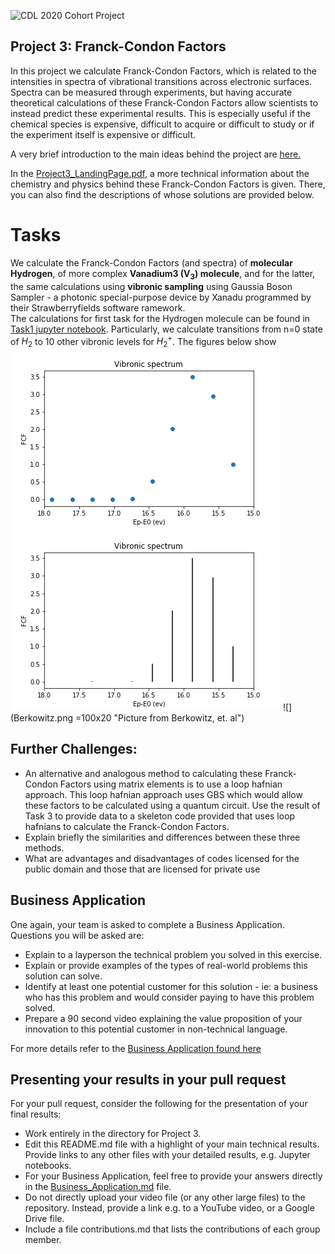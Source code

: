 ![CDL 2020 Cohort Project](../figures/CDL_logo.jpg)
## Project 3: Franck-Condon Factors

In this project we calculate Franck-Condon Factors, which is related to the intensities in spectra of vibrational transitions across electronic surfaces. Spectra can be measured through experiments, but having accurate theoretical calculations of these Franck-Condon Factors allow scientists to instead predict these experimental results. This is especially useful if the chemical species is expensive, difficult to acquire or difficult to study or if the experiment itself is expensive or difficult.

A very brief introduction to the main ideas behind the project are
[here.](https://github.com/CDL-Quantum/CohortProject_2020/blob/master/CDL_2020_docs.pdf)

In the [Project3_LandingPage.pdf](https://github.com/CDL-Quantum/CohortProject_2020/blob/master/Project_3_Franck_Condon_Factors/Project3_LandingPage.pdf), a more technical information about the chemistry and physics behind these Franck-Condon Factors is given. There, you can also find the descriptions of whose solutions are provided below.

# Tasks
We calculate the Franck-Condon Factors (and spectra) of **molecular Hydrogen**, of more complex **Vanadium3 (V<sub>3</sub>) molecule**, and for the latter, the same calculations using **vibronic sampling** using Gaussia Boson Sampler - a photonic special-purpose device by Xanadu programmed by their Strawberryfields software ramework.  
The calculations for first task for the Hydrogen molecule can be found in [Task1 jupyter notebook](https://github.com/hay-k/CohortProject_2020_w3g7/blob/master/Project_3_Franck_Condon_Factors/Task1.ipynb). Particularly, we calculate transitions from n=0 state of $H_2$ to 10 other vibronic levels for $H_2^+$. The figures below show
![](Vibronic_spectrum.png "our catterplot") ![](Vibronic_sticks.png "our plot: sticks")  ![](Berkowitz.png =100x20 "Picture from Berkowitz, et. al") 


## Further Challenges:
* An alternative and analogous method to calculating these Franck-Condon Factors using matrix elements is to use a loop hafnian approach. This loop hafnian approach uses GBS which would allow these factors to be calculated using a quantum circuit. Use the result of Task 3 to provide data to a skeleton code provided that uses loop hafnians to calculate the Franck-Condon Factors.
* Explain briefly the similarities and differences between these three methods.
* What are advantages and disadvantages of codes licensed for the public domain and those that are licensed for private use

## Business Application
One again, your team is asked to complete a Business Application. Questions you will be asked are:

* Explain to a layperson the technical problem you solved in this exercise.
* Explain or provide examples of the types of real-world problems this solution can solve.
* Identify at least one potential customer for this solution - ie: a business who has this problem and would consider paying to have this problem solved.
* Prepare a 90 second video explaining the value proposition of your innovation to this potential customer in non-technical language.

For more details refer to the [Business Application found here](./Business_Application.md)

## Presenting your results in your pull request
For your pull request, consider the following for the presentation of your final results:
- Work entirely in the directory for Project 3.
- Edit this README.md file with a highlight of your main technical results.  Provide links to any other files with your detailed results, e.g. Jupyter notebooks.
- For your Business Application, feel free to provide your answers directly in the 
[Business_Application.md](./Business_Application.md) file.
- Do not directly upload your video file (or any other large files) to the repository.  Instead, provide a link e.g. to a YouTube video, or a Google Drive file.
- Include a file contributions.md that lists the contributions of each group member.
